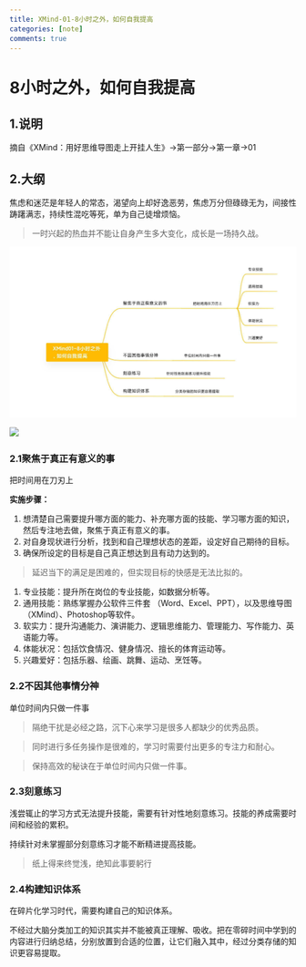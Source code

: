 ```yaml
---
title: XMind-01-8小时之外，如何自我提高
categories: [note]
comments: true
---
```


# 8小时之外，如何自我提高

## 1.说明

摘自《XMind：用好思维导图走上开挂人生》→第一部分→第一章→01

## 2.大纲

焦虑和迷茫是年轻人的常态，渴望向上却好逸恶劳，焦虑万分但碌碌无为，间接性踌躇满志，持续性混吃等死，单为自己徒增烦恼。

> 一时兴起的热血并不能让自身产生多大变化，成长是一场持久战。

<!-- ![](https://gitee.com/QLX3/warehouse/raw/master/XMaid-01/XMaind-01.jpg) -->

![](img/XMaid-01/XMaind-01.jpg)

<img src="{{ '/_posts/img/XMaid-01/XMaind-01.jpg' | relative_url }}">

### 2.1聚焦于真正有意义的事

把时间用在刀刃上

**实施步骤：**

1. 想清楚自己需要提升哪方面的能力、补充哪方面的技能、学习哪方面的知识，然后专注地去做，聚焦于真正有意义的事。
2. 对自身现状进行分析，找到和自己理想状态的差距，设定好自己期待的目标。
3. 确保所设定的目标是自己真正想达到且有动力达到的。

> 延迟当下的满足是困难的，但实现目标的快感是无法比拟的。

1. 专业技能：提升所在岗位的专业技能，如数据分析等。
2. 通用技能：熟练掌握办公软件三件套 （Word、Excel、PPT），以及思维导图（XMind）、Photoshop等软件。
3. 软实力：提升沟通能力、演讲能力、逻辑思维能力、管理能力、写作能力、英语能力等。
4. 体能状况：包括饮食情况、健身情况、擅长的体育运动等。
5. 兴趣爱好：包括乐器、绘画、跳舞、运动、烹饪等。

### 2.2不因其他事情分神

单位时间内只做一件事

> 隔绝干扰是必经之路，沉下心来学习是很多人都缺少的优秀品质。

> 同时进行多任务操作是很难的，学习时需要付出更多的专注力和耐心。

> 保持高效的秘诀在于单位时间内只做一件事。

### 2.3刻意练习

浅尝辄止的学习方式无法提升技能，需要有针对性地刻意练习。技能的养成需要时间和经验的累积。

持续针对未掌握部分刻意练习才能不断精进提高技能。

> 纸上得来终觉浅，绝知此事要躬行

### 2.4构建知识体系

在碎片化学习时代，需要构建自己的知识体系。

不经过大脑分类加工的知识其实并不能被真正理解、吸收。把在零碎时间中学到的内容进行归纳总结，分别放置到合适的位置，让它们融入其中，经过分类存储的知识更容易提取。
